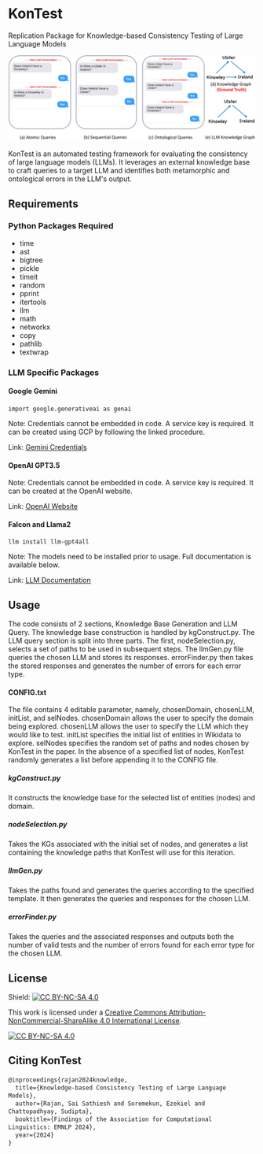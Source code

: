 # KonTest
Replication Package for Knowledge-based Consistency Testing of Large Language Models

![KonTest Overview](overview-approach.png)

KonTest is an automated testing framework for evaluating the consistency of large language models (LLMs). It leverages an external knowledge base to craft queries to a target LLM and identifies both metamorphic and ontological errors in the LLM's output.

## Requirements

### Python Packages Required

* time
* ast
* bigtree
* pickle
* timeit
* random
* pprint
* itertools
* llm
* math
* networkx
* copy
* pathlib
* textwrap

### LLM Specific Packages

#### Google Gemini

```
import google.generativeai as genai
```

Note: Credentials cannot be embedded in code. A service key is required.
It can be created using GCP by following the linked procedure.

Link: [Gemini Credentials](https://aistudio.google.com/app/apikey)

#### OpenAI GPT3.5


Note: Credentials cannot be embedded in code. A service key is required.
It can be created at the OpenAI website.

Link: [OpenAI Website](https://openai.com/)

#### Falcon and Llama2

```
llm install llm-gpt4all
```

Note: The models need to be installed prior to usage. Full documentation is available below.

Link: [LLM Documentation](https://llm.datasette.io/en/stable/other-models.html)


## Usage

The code consists of 2 sections, Knowledge Base Generation and LLM Query. The knowledge base construction is handled by kgConstruct.py. The LLM query section is split into three parts. The first, nodeSelection.py, selects a set of paths to be used in subsequent steps. The llmGen.py file queries the chosen LLM and stores its responses. errorFinder.py then takes the stored responses and generates the number of errors for each error type.

#### CONFIG.txt

The file contains 4 editable parameter, namely, chosenDomain, chosenLLM, initList, and selNodes. chosenDomain allows the user to specify the domain being explored. chosenLLM allows the user to specify the LLM which they would like to test. initList specifies the initial list of entities in Wikidata to explore. selNodes specifies the random set of paths and nodes chosen by KonTest in the paper. In the absence of a specified list of nodes, KonTest randomly generates a list before appending it to the CONFIG file.

##### kgConstruct.py

It constructs the knowledge base for the selected list of entities (nodes) and domain.

##### nodeSelection.py

Takes the KGs associated with the initial set of nodes, and generates a list containing the knowledge paths that KonTest will use for this iteration.

##### llmGen.py

Takes the paths found and generates the queries according to the specified template. It then generates the queries and responses for the chosen LLM.

##### errorFinder.py

Takes the queries and the associated responses and outputs both the number of valid tests and the number of errors found for each error type for the chosen LLM.

## License

Shield: [![CC BY-NC-SA 4.0][cc-by-nc-sa-shield]][cc-by-nc-sa]

This work is licensed under a
[Creative Commons Attribution-NonCommercial-ShareAlike 4.0 International License][cc-by-nc-sa].

[![CC BY-NC-SA 4.0][cc-by-nc-sa-image]][cc-by-nc-sa]

[cc-by-nc-sa]: http://creativecommons.org/licenses/by-nc-sa/4.0/
[cc-by-nc-sa-image]: https://licensebuttons.net/l/by-nc-sa/4.0/88x31.png
[cc-by-nc-sa-shield]: https://img.shields.io/badge/License-CC%20BY--NC--SA%204.0-lightgrey.svg

## Citing KonTest

```
@inproceedings{rajan2024knowledge,
  title={Knowledge-based Consistency Testing of Large Language Models},
  author={Rajan, Sai Sathiesh and Soremekun, Ezekiel and Chattopadhyay, Sudipta},
  booktitle={Findings of the Association for Computational Linguistics: EMNLP 2024},
  year={2024}
}
```
